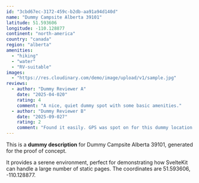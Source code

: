 ```yaml
---
id: "3cbd67ec-3172-459c-b2db-aa91a94d140d"
name: "Dummy Campsite Alberta 39101"
latitude: 51.593606
longitude: -110.128877
continent: "north-america"
country: "canada"
region: "alberta"
amenities:
  - "hiking"
  - "water"
  - "RV-suitable"
images:
  - "https://res.cloudinary.com/demo/image/upload/v1/sample.jpg"
reviews:
  - author: "Dummy Reviewer A"
    date: "2025-04-020"
    rating: 4
    comment: "A nice, quiet dummy spot with some basic amenities."
  - author: "Dummy Reviewer B"
    date: "2025-09-027"
    rating: 2
    comment: "Found it easily. GPS was spot on for this dummy location."
---
```


This is a **dummy description** for Dummy Campsite Alberta 39101, generated for the proof of concept.

It provides a serene environment, perfect for demonstrating how SvelteKit can handle a large number of static pages. The coordinates are 51.593606, -110.128877.

